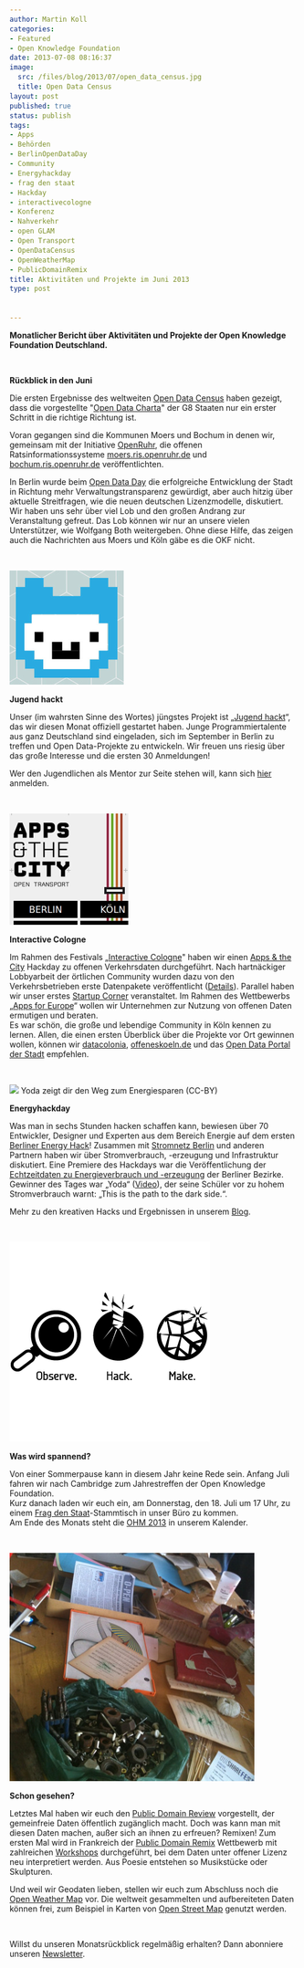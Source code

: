 ```yaml
---
author: Martin Koll
categories:
- Featured
- Open Knowledge Foundation
date: 2013-07-08 08:16:37
image:
  src: /files/blog/2013/07/open_data_census.jpg
  title: Open Data Census
layout: post
published: true
status: publish
tags:
- Apps
- Behörden
- BerlinOpenDataDay
- Community
- Energyhackday
- frag den staat
- Hackday
- interactivecologne
- Konferenz
- Nahverkehr
- open GLAM
- Open Transport
- OpenDataCensus
- OpenWeatherMap
- PublicDomainRemix
title: Aktivitäten und Projekte im Juni 2013
type: post


---
```


**Monatlicher Bericht über Aktivitäten und Projekte der Open Knowledge Foundation Deutschland.** 

 

**Rückblick in den Juni**

Die ersten Ergebnisse des weltweiten [Open Data Census](http://census.okfn.org/) haben gezeigt, dass die vorgestellte "[Open Data Charta](/blog/2013/06/open-is-the-new-normal-g8-mitglieder-zeichnen-open-data-charter)" der G8 Staaten nur ein erster Schritt in die richtige Richtung ist.

Voran gegangen sind die Kommunen Moers und Bochum in denen wir, gemeinsam mit der Initiative [OpenRuhr](http://openruhr.de/), die offenen Ratsinformationssysteme [moers.ris.openruhr.de](http://moers.ris.openruhr.de/) und [bochum.ris.openruhr.de](http://bochum.ris.openruhr.de/) veröffentlichten.

In Berlin wurde beim [Open Data Day](http://berlin.opendataday.de/) die erfolgreiche Entwicklung der Stadt in Richtung mehr Verwaltungstransparenz gewürdigt, aber auch hitzig über aktuelle Streitfragen, wie die neuen deutschen Lizenzmodelle, diskutiert. Wir haben uns sehr über viel Lob und den großen Andrang zur Veranstaltung gefreut. Das Lob können wir nur an unsere vielen Unterstützer, wie Wolfgang Both weitergeben. Ohne diese Hilfe, das zeigen auch die Nachrichten aus Moers und Köln gäbe es die OKF nicht. 

 

![Jugend hackt](/files/blog/2013/07/jugendhackt_fb.jpg)

**Jugend hackt**

Unser (im wahrsten Sinne des Wortes) jüngstes Projekt ist „[Jugend hackt](http://jugendhackt.de/)“, das wir diesen Monat offiziell gestartet haben. Junge Programmiertalente aus ganz Deutschland sind eingeladen, sich im September in Berlin zu treffen und Open Data-Projekte zu entwickeln. Wir freuen uns riesig über das große Interesse und die ersten 30 Anmeldungen!

Wer den Jugendlichen als Mentor zur Seite stehen will, kann sich [hier](https://youngrewiredstate.org/yrs-everywhere/yrs-berlin/apply/de) anmelden. 

 

![Apps & the City Cologne](/files/blog/2013/07/iacologne.jpg)

**Interactive Cologne**

Im Rahmen des Festivals „[Interactive Cologne](http://interactive-cologne.com/)" haben wir einen [Apps & the City](http://cologne.appsandthecity.net/) Hackday zu offenen Verkehrsdaten durchgeführt. Nach hartnäckiger Lobbyarbeit der örtlichen Community wurden dazu von den Verkehrsbetrieben erste Datenpakete veröffentlicht ([Details](/blog/2013/06/apps-the-city-cologne/)). Parallel haben wir unser erstes [Startup Corner](http://cologne.appsandthecity.net/startup/) veranstaltet. Im Rahmen des Wettbewerbs „[Apps for Europe](http://appsforeurope.eu/)“ wollen wir Unternehmen zur Nutzung von offenen Daten ermutigen und beraten.  
Es war schön, die große und lebendige Community in Köln kennen zu lernen. Allen, die einen ersten Überblick über die Projekte vor Ort gewinnen wollen, können wir [datacolonia](http://www.datacolonia.de/), [offeneskoeln.de](http://offeneskoeln.de/) und das [Open Data Portal der Stadt](http://www.offenedaten-koeln.de/) empfehlen.

 

![](https://farm4.staticflickr.com/3745/9100439330_169c84bd67_z.jpg) Yoda zeigt dir den Weg zum Energiesparen (CC-BY) 

**Energyhackday**

Was man in sechs Stunden hacken schaffen kann, bewiesen über 70 Entwickler, Designer und Experten aus dem Bereich Energie auf dem ersten [Berliner Energy Hack](http://energyhack.de/)! Zusammen mit [Stromnetz Berlin](http://www.stromnetz-berlin.de/de/index.htm) und anderen Partnern haben wir über Stromverbrauch, -erzeugung und Infrastruktur diskutiert. Eine Premiere des Hackdays war die Veröffentlichung der [Echtzeitdaten zu Energieverbrauch und -erzeugung](http://www.netzdaten-berlin.de/web/guest/suchen/-/details/web-service-last-und-erzeugung-berlin) der Berliner Bezirke. Gewinner des Tages war „Yoda“ ([Video](http://vimeo.com/68650398?t=0m52s)), der seine Schüler vor zu hohem Stromverbrauch warnt: „This is the path to the dark side.“.

Mehr zu den kreativen Hacks und Ergebnissen in unserem [Blog](/blog/2013/06/review-energy-hack-kreative-hacks-fur-die-energie-der-zukunft/).

 

![OHM2013](/files/blog/2013/07/OHM.jpg)

**Was wird spannend?**

Von einer Sommerpause kann in diesem Jahr keine Rede sein. Anfang Juli fahren wir nach Cambridge zum Jahrestreffen der Open Knowledge Foundation.  
Kurz danach laden wir euch ein, am Donnerstag, den 18. Juli um 17 Uhr, zu einem [Frag den Staat](https://fragdenstaat.de/)-Stammtisch in unser Büro zu kommen.  
Am Ende des Monats steht die [OHM 2013](https://ohm2013.org/site/) in unserem Kalender.

 

![OpenGLAM](/files/blog/2013/07/remix.jpeg)

**Schon gesehen?**

Letztes Mal haben wir euch den [Public Domain Review](http://publicdomainreview.org/) vorgestellt, der gemeinfreie Daten öffentlich zugänglich macht. Doch was kann man mit diesen Daten machen, außer sich an ihnen zu erfreuen? Remixen! Zum ersten Mal wird in Frankreich der [Public Domain Remix](http://publicdomainremix.org/) Wettbewerb mit zahlreichen [Workshops](http://openglam.org/2013/05/16/launch-of-the-public-domain-remix-contest-in-france/) durchgeführt, bei dem Daten unter offener Lizenz neu interpretiert werden. Aus Poesie entstehen so Musikstücke oder Skulpturen.

Und weil wir Geodaten lieben, stellen wir euch zum Abschluss noch die [Open Weather Map](http://openweathermap.org/) vor. Die weltweit gesammelten und aufbereiteten Daten können frei, zum Beispiel in Karten von [Open Street Map](http://openstreetmap.de/) genutzt werden.

 

Willst du unseren Monatsrückblick regelmäßig erhalten? Dann abonniere unseren [Newsletter](http://okfn.us5.list-manage.com/subscribe?u=929f1e07936386d34833e20d1&id=4ed2decd59).

 